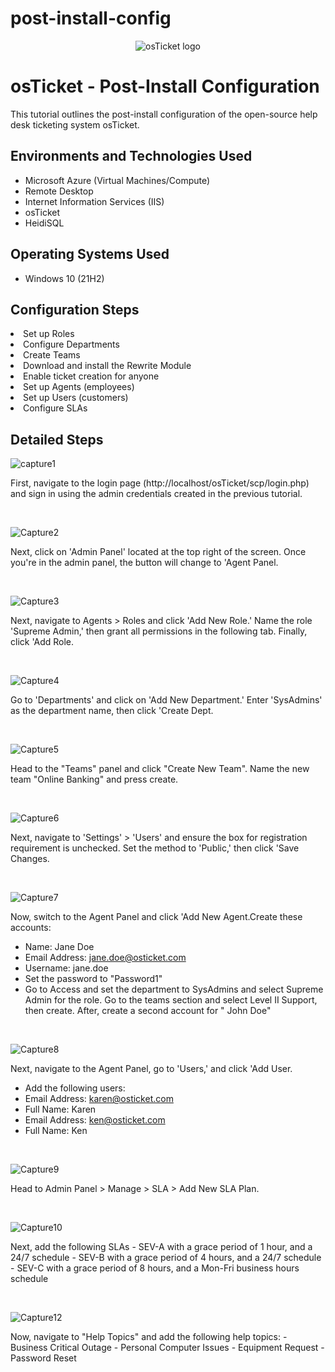 # post-install-config
<p align="center">
<img src="https://i.imgur.com/Clzj7Xs.png" alt="osTicket logo"/>
</p>

<h1>osTicket - Post-Install Configuration</h1>
This tutorial outlines the post-install configuration of the open-source help desk ticketing system osTicket.<br />


<h2>Environments and Technologies Used</h2>

- Microsoft Azure (Virtual Machines/Compute)
- Remote Desktop
- Internet Information Services (IIS)
- osTicket
- HeidiSQL

<h2>Operating Systems Used </h2>

- Windows 10</b> (21H2)


<h2>Configuration Steps</h2
                         
- Set up Roles
- Configure Departments
- Create Teams
- Download and install the Rewrite Module
- Enable ticket creation for anyone
- Set up Agents (employees)
- Set up Users (customers)
- Configure SLAs

<h2>Detailed Steps</h2>


![capture1](https://github.com/user-attachments/assets/40878a90-9a0f-484b-aabe-1490cc6ed039)
</p>
<p>
First, navigate to the login page (http://localhost/osTicket/scp/login.php) and sign in using the admin credentials created in the previous tutorial.
</p>
<br />

![Capture2](https://github.com/user-attachments/assets/2c1a8e44-513e-49cd-8c73-8f270dddde09)
</p>
<p>
Next, click on 'Admin Panel' located at the top right of the screen. Once you're in the admin panel, the button will change to 'Agent Panel.
</p>
<br />

![Capture3](https://github.com/user-attachments/assets/a412a2de-f93e-43d6-94a8-95e8bf75b360)
</p>
<p>
Next, navigate to Agents > Roles and click 'Add New Role.' Name the role 'Supreme Admin,' then grant all permissions in the following tab. Finally, click 'Add Role.</p>
<br />

![Capture4](https://github.com/user-attachments/assets/d664795f-c337-4561-a4a7-165556f7077e)
</p>
<p>
Go to 'Departments' and click on 'Add New Department.' Enter 'SysAdmins' as the department name, then click 'Create Dept.
</p>
<br />

![Capture5](https://github.com/user-attachments/assets/1dfcd0ae-5ea7-4058-ab06-1c6a698b7839)
</p>
<p>
 Head to the "Teams" panel and click "Create New Team". Name the new team "Online Banking" and press create.
</p>
<br />


![Capture6](https://github.com/user-attachments/assets/7247a4af-2d69-4aee-9e12-4dc07f0a4e08)
</p>
<p>
Next, navigate to 'Settings' > 'Users' and ensure the box for registration requirement is unchecked. Set the method to 'Public,' then click 'Save Changes.
</p>
<br />


![Capture7](https://github.com/user-attachments/assets/28262ac2-3fe0-4aff-b6a4-ea7ada9797f2)
</p>
<p>
 Now, switch to the Agent Panel and click 'Add New Agent.Create these accounts:

- Name: Jane Doe
- Email Address: jane.doe@osticket.com
- Username: jane.doe
- Set the password to "Password1"
- Go to Access and set the department to SysAdmins and select Supreme Admin for the role.
Go to the teams section and select Level II Support, then create.
After, create a second account for " John Doe"
</p>
<br />


![Capture8](https://github.com/user-attachments/assets/25990602-9e4c-4814-8260-ff23bba4e9ca)
</p>
<p>
Next, navigate to the Agent Panel, go to 'Users,' and click 'Add User.

- Add the following users:
- Email Address: karen@osticket.com
- Full Name: Karen
- Email Address: ken@osticket.com
- Full Name: Ken
</p>
<br />

![Capture9](https://github.com/user-attachments/assets/8acc1d27-731e-4cb4-a80e-1ebf7102f77e)
</p>
<p>
Head to Admin Panel > Manage > SLA > Add New SLA Plan.
</p>
<br />

![Capture10](https://github.com/user-attachments/assets/362fb5b8-b48c-4dfb-b8f3-c8a1fb9a7ef5)
</p>
<p>
Next, add the following SLAs
- SEV-A with a grace period of 1 hour, and a 24/7 schedule
- SEV-B with a grace period of 4 hours, and a 24/7 schedule
- SEV-C with a grace period of 8 hours, and a Mon-Fri business hours schedule
</p>
<br />

![Capture12](https://github.com/user-attachments/assets/7d644d4d-31cd-43a7-a3b4-ea1c6baae749)
</p>
<p>
Now, navigate to "Help Topics" and add the following help topics:
- Business Critical Outage
- Personal Computer Issues
- Equipment Request
- Password Reset
</p>
<br />
